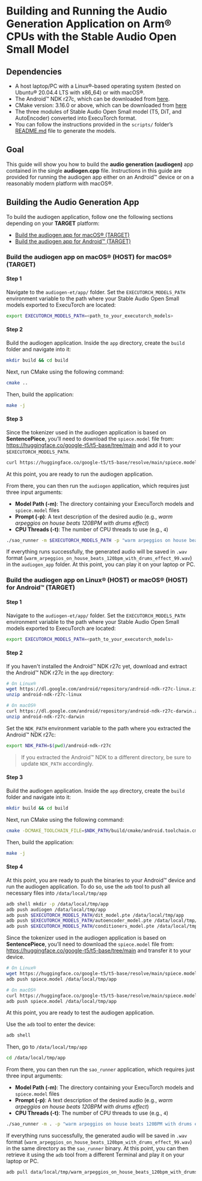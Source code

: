 <!--
    SPDX-FileCopyrightText: Copyright 2025 Arm Limited and/or its affiliates <open-source-office@arm.com>

    SPDX-License-Identifier: Apache-2.0
-->

# Building and Running the Audio Generation Application on Arm® CPUs with the Stable Audio Open Small Model

## Dependencies
- A host laptop/PC with a Linux®-based operating system (tested on Ubuntu® 20.04.4 LTS with x86_64) or with macOS®.
- The Android™ NDK r27c, which can be downloaded from [here](https://developer.android.com/ndk/downloads).
- CMake version: 3.16.0 or above, which can be downloaded from [here](https://cmake.org/download/)
- The three modules of Stable Audio Open Small model (T5, DiT, and AutoEncoder) converted into ExecuTorch format.
- You can follow the instructions provided in the `scripts/` folder’s [README.md](../scripts/README.md) file to generate the models.

## Goal

This guide will show you how to build the <strong>audio generation (audiogen)</strong> app contained in the single <strong>audiogen.cpp</strong> file. Instructions in this guide are provided for running the audiogen app either on an Android™ device or on a reasonably modern platform with macOS®.

## Building the Audio Generation App

To build the audiogen application, follow one the following sections depending on your <strong>TARGET</strong> platform:

- [Build the audiogen app for macOS® (TARGET)](#build-the-audiogen-app-on-macos_host_for-macos_target)
- [Build the audiogen app for Android™ (TARGET)](#build-the-audiogen-app-on-linux_host_or-macos_host_for-android_target)

### Build the audiogen app on macOS® (HOST) for macOS® (TARGET)
#### Step 1
Navigate to the `audiogen-et/app/` folder. Set the `EXECUTORCH_MODELS_PATH` environment variable to the path where your Stable Audio Open Small models exported to ExecuTorch are located:

```bash
export EXECUTORCH_MODELS_PATH=<path_to_your_executorch_models>
```

#### Step 2
Build the audiogen application. Inside the `app` directory, create the `build` folder and navigate into it:

```bash
mkdir build && cd build
```

Next, run CMake using the following command:

```bash
cmake ..
```

Then, build the application:
```bash
make -j
```

#### Step 3
Since the tokenizer used in the audiogen application is based on <strong>SentencePiece</strong>, you’ll need to download the `spiece.model` file from: https://huggingface.co/google-t5/t5-base/tree/main
and add it to your `$EXECUTORCH_MODELS_PATH`.

```bash
curl https://huggingface.co/google-t5/t5-base/resolve/main/spiece.model -o $EXECUTORCH_MODELS_PATH/spiece.model
```

At this point, you are ready to run the audiogen application.

From there, you can then run the `audiogen` application, which requires just three input arguments:

- **Model Path (-m)**: The directory containing your ExecuTorch models and `spiece.model` files
- **Prompt (-p)**: A text description of the desired audio (e.g., *warm arpeggios on house beats 120BPM with drums effect*)
- **CPU Threads (-t)**: The number of CPU threads to use (e.g., `4`)

```bash
./sao_runner -m $EXECUTORCH_MODELS_PATH -p "warm arpeggios on house beats 120BPM with drums effect" -t 4
```

If everything runs successfully, the generated audio will be saved in `.wav` format (`warm_arpeggios_on_house_beats_120bpm_with_drums_effect_99.wav`) in the `audiogen_app` folder. At this point, you can play it on your laptop or PC.

### Build the audiogen app on Linux® (HOST) or macOS® (HOST) for Android™ (TARGET)

#### Step 1
Navigate to the `audiogen-et/app/` folder. Set the `EXECUTORCH_MODELS_PATH` environment variable to the path where your Stable Audio Open Small models exported to ExecuTorch are located:

```bash
export EXECUTORCH_MODELS_PATH=<path_to_your_executorch_models>
```

#### Step 2
If you haven't installed the Android™ NDK r27c yet, download and extract the Android™ NDK r27c in the `app` directory:

```bash
# On Linux®
wget https://dl.google.com/android/repository/android-ndk-r27c-linux.zip
unzip android-ndk-r27c-linux

# On macOS®
curl https://dl.google.com/android/repository/android-ndk-r27c-darwin.zip -o android-ndk-r27c-darwin.zip
unzip android-ndk-r27c-darwin
```

Set the `NDK_PATH` environment variable to the path where you extracted the Android™ NDK r27c:

```bash
export NDK_PATH=$(pwd)/android-ndk-r27c
```
> If you extracted the Android™ NDK to a different directory, be sure to update `NDK_PATH` accordingly.

#### Step 3

Build the audiogen application. Inside the `app` directory, create the `build` folder and navigate into it:

```bash
mkdir build && cd build
```

Next, run CMake using the following command:

```bash
cmake -DCMAKE_TOOLCHAIN_FILE=$NDK_PATH/build/cmake/android.toolchain.cmake -DANDROID_ABI=arm64-v8a ..
```

Then, build the application:
```bash
make -j
```
#### Step 4
At this point, you are ready to push the binaries to your Android™ device and run the audiogen application. To do so, use the `adb` tool to push all necessary files into `/data/local/tmp/app`

```bash
adb shell mkdir -p /data/local/tmp/app
adb push audiogen /data/local/tmp/app
adb push $EXECUTORCH_MODELS_PATH/dit_model.pte /data/local/tmp/app
adb push $EXECUTORCH_MODELS_PATH/autoencoder_model.pte /data/local/tmp/app
adb push $EXECUTORCH_MODELS_PATH/conditioners_model.pte /data/local/tmp/app
```

Since the tokenizer used in the audiogen application is based on <strong>SentencePiece</strong>, you’ll need to download the `spiece.model` file from:
https://huggingface.co/google-t5/t5-base/tree/main
and transfer it to your device.

```bash
# On Linux®
wget https://huggingface.co/google-t5/t5-base/resolve/main/spiece.model
adb push spiece.model /data/local/tmp/app

# On macOS®
curl https://huggingface.co/google-t5/t5-base/resolve/main/spiece.model -o spiece.model.zip
adb push spiece.model /data/local/tmp/app
```

At this point, you are ready to test the audiogen application.

Use the `adb` tool to enter the device:

```bash
adb shell
```

Then, go to `/data/local/tmp/app`
```bash
cd /data/local/tmp/app
```

From there, you can then run the `sao_runner` application, which requires just three input arguments:

- **Model Path (-m)**: The directory containing your ExecuTorch models and `spiece.model` files
- **Prompt (-p)**: A text description of the desired audio (e.g., *warm arpeggios on house beats 120BPM with drums effect*)
- **CPU Threads (-t)**: The number of CPU threads to use (e.g., `4`)

```bash
./sao_runner -m . -p "warm arpeggios on house beats 120BPM with drums effect" -t 4
```

If everything runs successfully, the generated audio will be saved in `.wav` format (`warm_arpeggios_on_house_beats_120bpm_with_drums_effect_99.wav`) in the same directory as the `sao_runner` binary. At this point, you can then retrieve it using the `adb` tool from a different Terminal and play it on your laptop or PC.

```bash
adb pull data/local/tmp/warm_arpeggios_on_house_beats_120bpm_with_drums_effect_99.wav
```

